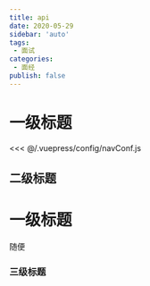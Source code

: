 ```yaml
---
title: api
date: 2020-05-29
sidebar: 'auto'
tags:
 - 面试
categories:
 - 面经
publish: false
---
```


# 一级标题
<<< @/.vuepress/config/navConf.js

## 二级标题
<!-- <<< @/docs/.vuepress/components/CountUp.vue -->

# 一级标题

随便
### 三级标题